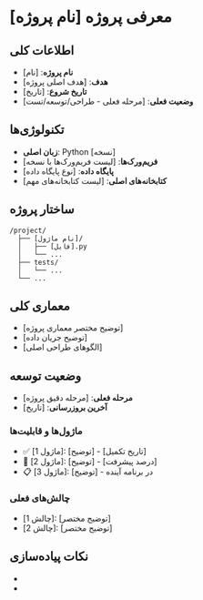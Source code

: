 # معرفی پروژه [نام پروژه]

## اطلاعات کلی
- **نام پروژه**: [نام]
- **هدف**: [هدف اصلی پروژه]
- **تاریخ شروع**: [تاریخ]
- **وضعیت فعلی**: [مرحله فعلی - طراحی/توسعه/تست]

## تکنولوژی‌ها
- **زبان اصلی**: Python [نسخه]
- **فریم‌ورک‌ها**: [لیست فریم‌ورک‌ها با نسخه]
- **پایگاه داده**: [نوع پایگاه داده]
- **کتابخانه‌های اصلی**: [لیست کتابخانه‌های مهم]

## ساختار پروژه
```
/project/
  ├── [نام ماژول]/
  │   ├── [فایل].py
  │   └── ...
  ├── tests/
  │   └── ...
  └── ...
```

## معماری کلی
- [توضیح مختصر معماری پروژه]
- [توضیح جریان داده]
- [الگوهای طراحی اصلی]

## وضعیت توسعه
- **مرحله فعلی**: [مرحله دقیق پروژه]
- **آخرین بروزرسانی**: [تاریخ]

### ماژول‌ها و قابلیت‌ها
- ✅ [ماژول 1]: [توضیح] - [تاریخ تکمیل]
- 🔄 [ماژول 2]: [توضیح] - [درصد پیشرفت]
- 📋 [ماژول 3]: [توضیح] - در برنامه آینده

### چالش‌های فعلی
- [چالش 1]: [توضیح مختصر]
- [چالش 2]: [توضیح مختصر]

## نکات پیاده‌سازی
- [نکته 1]: [توضیح]
- [نکته 2]: [توضیح]